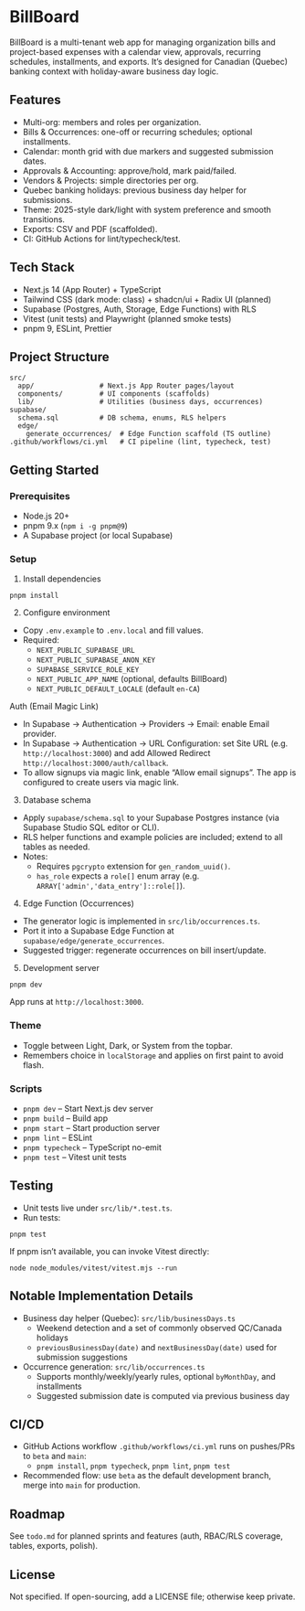 # BillBoard

BillBoard is a multi-tenant web app for managing organization bills and project-based expenses with a calendar view, approvals, recurring schedules, installments, and exports. It’s designed for Canadian (Quebec) banking context with holiday-aware business day logic.

## Features
- Multi-org: members and roles per organization.
- Bills & Occurrences: one-off or recurring schedules; optional installments.
- Calendar: month grid with due markers and suggested submission dates.
- Approvals & Accounting: approve/hold, mark paid/failed.
- Vendors & Projects: simple directories per org.
- Quebec banking holidays: previous business day helper for submissions.
- Theme: 2025-style dark/light with system preference and smooth transitions.
- Exports: CSV and PDF (scaffolded).
- CI: GitHub Actions for lint/typecheck/test.

## Tech Stack
- Next.js 14 (App Router) + TypeScript
- Tailwind CSS (dark mode: class) + shadcn/ui + Radix UI (planned)
- Supabase (Postgres, Auth, Storage, Edge Functions) with RLS
- Vitest (unit tests) and Playwright (planned smoke tests)
- pnpm 9, ESLint, Prettier

## Project Structure
```
src/
  app/                # Next.js App Router pages/layout
  components/         # UI components (scaffolds)
  lib/                # Utilities (business days, occurrences)
supabase/
  schema.sql          # DB schema, enums, RLS helpers
  edge/
    generate_occurrences/  # Edge Function scaffold (TS outline)
.github/workflows/ci.yml   # CI pipeline (lint, typecheck, test)
```

## Getting Started
### Prerequisites
- Node.js 20+
- pnpm 9.x (`npm i -g pnpm@9`)
- A Supabase project (or local Supabase)

### Setup
1) Install dependencies
```
pnpm install
```

2) Configure environment
- Copy `.env.example` to `.env.local` and fill values.
- Required:
  - `NEXT_PUBLIC_SUPABASE_URL`
  - `NEXT_PUBLIC_SUPABASE_ANON_KEY`
  - `SUPABASE_SERVICE_ROLE_KEY`
  - `NEXT_PUBLIC_APP_NAME` (optional, defaults BillBoard)
  - `NEXT_PUBLIC_DEFAULT_LOCALE` (default `en-CA`)

 Auth (Email Magic Link)
 - In Supabase → Authentication → Providers → Email: enable Email provider.
 - In Supabase → Authentication → URL Configuration: set Site URL (e.g. `http://localhost:3000`) and add Allowed Redirect `http://localhost:3000/auth/callback`.
 - To allow signups via magic link, enable “Allow email signups”. The app is configured to create users via magic link.

3) Database schema
- Apply `supabase/schema.sql` to your Supabase Postgres instance (via Supabase Studio SQL editor or CLI).
- RLS helper functions and example policies are included; extend to all tables as needed.
 - Notes:
   - Requires `pgcrypto` extension for `gen_random_uuid()`.
   - `has_role` expects a `role[]` enum array (e.g. `ARRAY['admin','data_entry']::role[]`).

4) Edge Function (Occurrences)
- The generator logic is implemented in `src/lib/occurrences.ts`.
- Port it into a Supabase Edge Function at `supabase/edge/generate_occurrences`.
- Suggested trigger: regenerate occurrences on bill insert/update.

5) Development server
```
pnpm dev
```
App runs at `http://localhost:3000`.

### Theme
- Toggle between Light, Dark, or System from the topbar.
- Remembers choice in `localStorage` and applies on first paint to avoid flash.

### Scripts
- `pnpm dev` – Start Next.js dev server
- `pnpm build` – Build app
- `pnpm start` – Start production server
- `pnpm lint` – ESLint
- `pnpm typecheck` – TypeScript no-emit
- `pnpm test` – Vitest unit tests

## Testing
- Unit tests live under `src/lib/*.test.ts`.
- Run tests:
```
pnpm test
```
If pnpm isn’t available, you can invoke Vitest directly:
```
node node_modules/vitest/vitest.mjs --run
```

## Notable Implementation Details
- Business day helper (Quebec): `src/lib/businessDays.ts`
  - Weekend detection and a set of commonly observed QC/Canada holidays
  - `previousBusinessDay(date)` and `nextBusinessDay(date)` used for submission suggestions
- Occurrence generation: `src/lib/occurrences.ts`
  - Supports monthly/weekly/yearly rules, optional `byMonthDay`, and installments
  - Suggested submission date is computed via previous business day

## CI/CD
- GitHub Actions workflow `.github/workflows/ci.yml` runs on pushes/PRs to `beta` and `main`:
  - `pnpm install`, `pnpm typecheck`, `pnpm lint`, `pnpm test`
- Recommended flow: use `beta` as the default development branch, merge into `main` for production.

## Roadmap
See `todo.md` for planned sprints and features (auth, RBAC/RLS coverage, tables, exports, polish).

## License
Not specified. If open-sourcing, add a LICENSE file; otherwise keep private.
